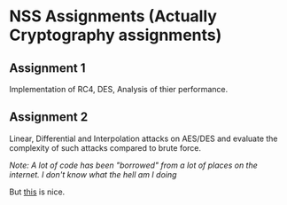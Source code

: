 # NSS Assignments (Actually Cryptography assignments)

## Assignment 1
Implementation of RC4, DES, Analysis of thier performance.  

## Assignment 2
Linear, Differential and Interpolation attacks on AES/DES and evaluate the complexity of such attacks compared to brute force.  

*Note: A lot of code has been "borrowed" from a lot of places on the internet. I don't know what the hell am I doing*

But [this](http://theamazingking.com/crypto.php) is nice.  